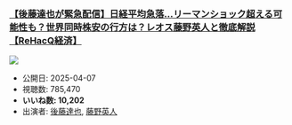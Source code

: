 ### [【後藤達也が緊急配信】日経平均急落…リーマンショック超える可能性も？世界同時株安の行方は？レオス藤野英人と徹底解説【ReHacQ経済】](https://www.youtube.com/watch?v=goJ6Z7xIZl8)
[![](https://img.youtube.com/vi/goJ6Z7xIZl8/sddefault.jpg)](https://www.youtube.com/watch?v=goJ6Z7xIZl8)
-   公開日: 2025-04-07
-   視聴数: 785,470
-   **いいね数: 10,202**
-   出演者: [後藤達也](/rehacq_fan/people/後藤達也 "wikilink"), [藤野英人](/rehacq_fan/people/藤野英人 "wikilink")
